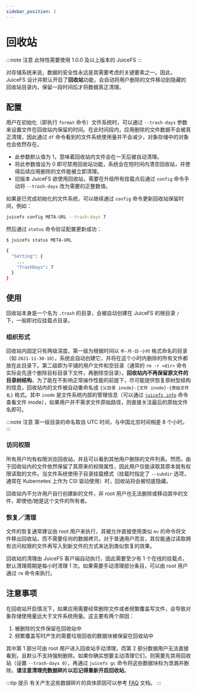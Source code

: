 ```yaml
---
sidebar_position: 2
---
```

# 回收站

:::note 注意
此特性需要使用 1.0.0 及以上版本的 JuiceFS
:::

对存储系统来说，数据的安全性永远是其需要考虑的关键要素之一。因此，JuiceFS 设计并默认开启了**回收站**功能，会自动将用户删除的文件移动到隐藏的回收站目录内，保留一段时间后才将数据真正清理。

## 配置

用户在初始化（即执行 `format` 命令）文件系统时，可以通过 `--trash-days` 参数来设置文件在回收站内保留的时间。在此时间段内，应用删除的文件数据不会被真正清理，因此通过 `df` 命令看到的文件系统使用量并不会减少，对象存储中的对象也会依然存在。

- 此参数默认值为 1，意味着回收站内文件会在一天后被自动清理。
- 将此参数值设为 0 即可禁用回收站功能，系统会在短时间内清空回收站，并使得后续应用删除的文件能被立即清理。
- 旧版本 JuiceFS 欲使用回收站，需要在升级所有挂载点后通过 `config` 命令手动将 `--trash-days` 改为需要的正整数值。

如果是已完成初始化的文件系统，可以继续通过 `config` 命令更新回收站保留时间，例如：

```bash
juicefs config META-URL --trash-days 7
```

然后通过 `status` 命令验证配置更新成功：

```bash
$ juicefs status META-URL

{
  "Setting": {
    ...
    "TrashDays": 7
  }
}
```

## 使用

回收站本身是一个名为 `.trash` 的目录，会被自动创建在 JuiceFS 的根目录 `/` 下，一般即对应挂载点目录。

### 组织形式

回收站内固定只有两级深度。第一级为根据时间以 `年-月-日-小时` 格式命名的目录（如 `2021-11-30-10`），系统会自动创建它，并将在这个小时内删除的所有文件都放在此目录下。第二级即为平铺的用户文件和空目录（通常的 `rm -r <dir>` 命令实际会先逐个删除目标目录下文件，再删除空目录）。**回收站内不再保留原文件的目录树结构**，为了能在不影响正常操作性能的前提下，尽可能提供恢复原树型结构的信息，回收站内的文件被自动重命名成 `{父目录 inode}-{文件 inode}-{原始文件名}` 格式。其中 `inode` 是文件系统内部的管理信息（可以通过 [`juicefs info`](../reference/command_reference.md#info) 命令查看文件 inode），如果用户并不需求文件原始路径，则直接关注最后的原始文件名即可。

:::note 注意
第一级目录的命名取自 UTC 时间，与中国北京时间相差 8 个小时。
:::

### 访问权限

所有用户均有权限浏览回收站，并且可以看到其他用户删除的文件列表。然而，由于回收站内的文件依然保留了其原来的权限属性，因此用户仅能读取其原本就有权限读取的文件。当文件系统使用子目录挂载模式（挂载时指定了 `--subdir` 选项，通常在 Kubernetes 上作为 CSI 驱动使用）时，回收站将会被彻底隐藏。

回收站内不允许用户自行创建新的文件，非 root 用户也无法删除或移动其中的文件，即使他/她是这个文件的所有者。

### 恢复／清理

文件的恢复通常建议由 root 用户来执行，其被允许直接使用类似 `mv` 的命令将文件移出回收站，而不需要任何的数据拷贝。对于普通用户而言，其仅能通过读取拥有访问权限的文件再写入到新文件的方式来达到类似恢复的效果。

回收站的清理由 JuiceFS 客户端自动执行，因此需要至少有 1 个在线的挂载点，默认清理周期是每小时清理 1 次。如果需要手动清理部分条目，可以由 root 用户通过 `rm` 命令来执行。

## 注意事项

在回收站开启情况下，如果应用需要经常删除文件或者频繁覆盖写文件，会导致对象存储使用量远大于文件系统用量。这主要有两个原因：

1. 被删除的文件保留在回收站中
2. 频繁覆盖写时产生的需要垃圾回收的数据块被保留在回收站中

其中第 1 部分可由 root 用户进入回收站手动清理，而第 2 部分数据用户无法直接看到，且默认不支持强制删除。如果你确实想要主动清理它们，则需要先禁用回收站（设置 `--trash-days 0`），再通过 `juicefs gc` 命令将这些数据块标为泄漏并删除。**请注意清理完数据碎片以后记得重新开启回收站**。

:::tip 提示
有关产生这些数据碎片的具体原因可以参考 [FAQ](../faq.md#juicefs-支持随机写的实现原理是什么) 文档。
:::
